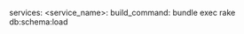 <!-- layout:code post: building-your-service_build-command -->


services:
    &#60;service_name&#62;:
        build_command: bundle exec rake db:schema:load
